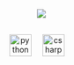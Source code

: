##
<div align="center">
  <p align="center">
    <a><img src="https://readme-typing-svg.herokuapp.com?color=770087&size=25&center=true&lines=dev? "></a>
  </p>
</div>

##
<div align="center">
  <img src="https://cdn.jsdelivr.net/gh/devicons/devicon/icons/python/python-original.svg" height="40" alt="python logo"  />
  <img width="12" />
  <img src="https://cdn.jsdelivr.net/gh/devicons/devicon/icons/csharp/csharp-original.svg" height="40" alt="csharp logo"  />
  <img width="12" />
</div>


